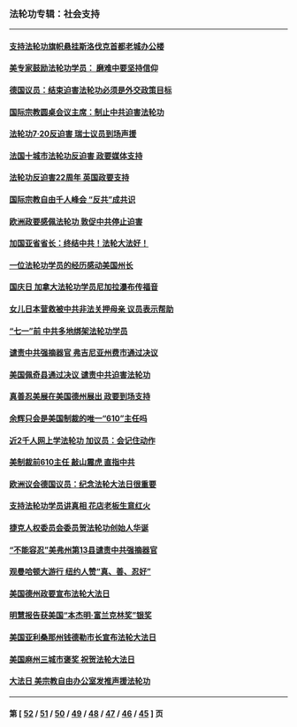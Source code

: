 ### 法轮功专辑：社会支持
---
#### [支持法轮功旗帜悬挂斯洛伐克首都老城办公楼](../../pages/nf4386/n13112261.md?07250430) 
#### [美专家鼓励法轮功学员： 磨难中要坚持信仰](../../pages/nf4386/n13108359.md?07250430) 
#### [德国议员：结束迫害法轮功必须是外交政策目标](../../pages/nf4386/n13109600.md?07250430) 
#### [国际宗教圆桌会议主席：制止中共迫害法轮功](../../pages/nf4386/n13108177.md?07250430) 
#### [法轮功7·20反迫害 瑞士议员到场声援](../../pages/nf4386/n13107072.md?07250430) 
#### [法国十城市法轮功反迫害 政要媒体支持](../../pages/nf4386/n13104833.md?07250430) 
#### [法轮功反迫害22周年 英国政要支持](../../pages/nf4386/n13091349.md?07250430) 
#### [国际宗教自由千人峰会 “反共”成共识](../../pages/nf4386/n13091403.md?07250430) 
#### [欧洲政要感佩法轮功 敦促中共停止迫害](../../pages/nf4386/n13090743.md?07250430) 
#### [加国亚省省长：终结中共！法轮大法好！](../../pages/nf4386/n13084394.md?07250430) 
#### [一位法轮功学员的经历感动美国州长](../../pages/nf4386/n13078953.md?07250430) 
#### [国庆日 加拿大法轮功学员尼加拉瀑布传福音](../../pages/nf4386/n13064493.md?07250430) 
#### [女儿日本营救被中共非法关押母亲 议员表示帮助](../../pages/nf4386/n13053042.md?07250430) 
#### [“七一”前 中共多地绑架法轮功学员](../../pages/nf4386/n13045655.md?07250430) 
#### [谴责中共强摘器官 弗吉尼亚州费市通过决议](../../pages/nf4386/n13040108.md?07250430) 
#### [美国佩奇县通过决议 谴责中共迫害法轮功](../../pages/nf4386/n13027185.md?07250430) 
#### [真善忍美展在美国德州展出 政要到场支持](../../pages/nf4386/n13010579.md?07250430) 
#### [余辉只会是美国制裁的唯一“610”主任吗](../../pages/nf4386/n12972837.md?07250430) 
#### [近2千人网上学法轮功 加议员：会记住动作](../../pages/nf4386/n12972642.md?07250430) 
#### [美制裁前610主任 敲山震虎 直指中共](../../pages/nf4386/n12968555.md?07250430) 
#### [欧洲议会德国议员：纪念法轮大法日很重要](../../pages/nf4386/n12965367.md?07250430) 
#### [支持法轮功学员讲真相 花店老板生意红火](../../pages/nf4386/n12963056.md?07250430) 
#### [捷克人权委员会委员贺法轮功创始人华诞](../../pages/nf4386/n12960301.md?07250430) 
#### [“不能容忍”美弗州第13县谴责中共强摘器官](../../pages/nf4386/n12958610.md?07250430) 
#### [观曼哈顿大游行 纽约人赞“真、善、忍好”](../../pages/nf4386/n12956249.md?07250430) 
#### [美国德州政要宣布法轮大法日](../../pages/nf4386/n12958567.md?07250430) 
#### [明慧报告获美国“本杰明‧富兰克林奖”银奖](../../pages/nf4386/n12955404.md?07250430) 
#### [美国亚利桑那州钱德勒市长宣布法轮大法日](../../pages/nf4386/n12953813.md?07250430) 
#### [美国麻州三城市褒奖 祝贺法轮大法日](../../pages/nf4386/n12953756.md?07250430) 
#### [大法日 美宗教自由办公室发推声援法轮功](../../pages/nf4386/n12950669.md?07250430) 

---
#### 第 [ [52](./52.md?07250430) / [51](./51.md?07250430) / [50](./50.md?07250430) / [49](./49.md?07250430) / [48](./48.md?07250430) / [47](./47.md?07250430) / [46](./46.md?07250430) / [45](./45.md?07250430) ] 页
